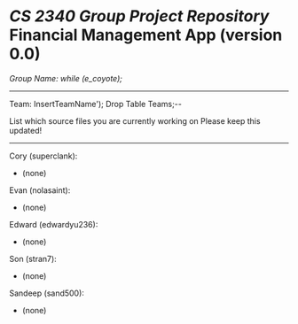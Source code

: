 *CS 2340 Group Project Repository*
Financial Management App (version 0.0)
===
*Group Name: while (e_coyote);*

---


Team: InsertTeamName'); Drop Table Teams;--

List which source files you are currently working on
Please keep this updated!

---

Cory (superclank):
  + (none)

Evan (nolasaint):
  + (none)

Edward (edwardyu236):
  + (none)

Son (stran7):
  + (none)

Sandeep (sand500):
  + (none)

